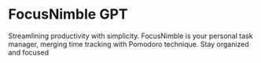 # FocusNimble GPT
Streamlining productivity with simplicity. FocusNimble is your personal task manager, merging time tracking with Pomodoro technique. Stay organized and focused
